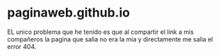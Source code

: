 # paginaweb.github.io
EL unico problema que he tenido es que al compartir el link a mis compañeros la pagina que salia no era la mia y directamente me salia el error 404.